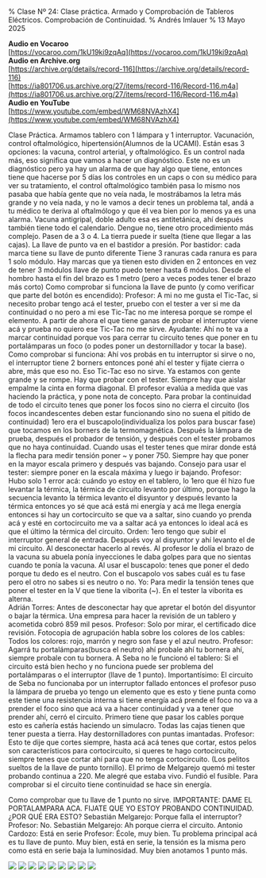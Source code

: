 % Clase Nº 24: Clase práctica. Armado y Comprobación de Tableros Eléctricos. Comprobación de Continuidad. 
% Andrés Imlauer
% 13 Mayo 2025

**Audio en Vocaroo**       
[https://vocaroo.com/1kU19ki9zqAq](https://vocaroo.com/1kU19ki9zqAq)   
**Audio en Archive.org**       
[https://archive.org/details/record-116](https://archive.org/details/record-116)   
[https://ia801706.us.archive.org/27/items/record-116/Record-116.m4a](https://ia801706.us.archive.org/27/items/record-116/Record-116.m4a)   
**Audio en YouTube**       
[https://www.youtube.com/embed/WM68NVAzhX4](https://www.youtube.com/embed/WM68NVAzhX4)   
    

Clase Práctica. Armamos tablero con 1 lámpara y 1 interruptor. Vacunación, control oftalmológico, hipertensión(Alumnos de la UCAMI).  Están esas 3 opciones: la vacuna, control arterial, y oftalmológico.  Es un control nada más, eso significa que vamos a hacer un diagnóstico. Este no es un diagnóstico pero
ya hay un alarma de que hay algo que tiene, entonces tiene que hacerse por 5 días los controles en un caps o con su médico para ver su tratamiento, el control oftalmológico también pasa lo mismo nos pasaba que había gente que no veía nada, le mostrábamos la letra más grande y no veía nada, y no le vamos a decir tenes un problema tal, andá a tu médico te deriva al oftalmólogo y que él vea bien por lo menos ya es una alarma.  Vacuna antigripal, doble adulto esa es antitetánica, ahí después también tiene todo el calendario.  Dengue no, tiene otro procedimiento más complejo.  Pasen de a 3 o 4.  La tierra puede ir suelta (tiene que llegar a las cajas).  La llave de punto va en el bastidor a presión.  Por bastidor: cada marca tiene su llave de punto diferente Tiene 3 ranuras cada ranura es para 1 solo módulo.  Hay marcas que ya tienen esto dividen en 2 entonces en vez de tener 3 módulos llave de punto puedo tener hasta 6 módulos.  Desde el hombro hasta el fin del brazo es 1 metro (pero a veces podes tener el brazo más corto) Como comprobar si funciona la llave de punto (y como verificar que parte del botón es encendido): Profesor: A mi no me gusta el Tic-Tac, si necesito probar tengo acá el tester, pruebo con el tester a ver si me da continuidad o no pero a mi ese Tic-Tac no me interesa porque se rompe el elemento. A partir de ahora el que tiene ganas de probar el interruptor viene acá y prueba no quiero ese Tic-Tac no me sirve.  Ayudante: Ahí no te va a marcar continuidad porque vos para cerrar tu circuito tenes que poner en tu portalámparas un foco (o podes poner un destornillador y tocar la base).  Como comprobar si funciona: Ahí vos probás en tu interruptor si sirve o no, el interruptor tiene 2 borners entonces poné ahí el tester y fijate cierra o abre, más que eso no. Eso Tic-Tac eso no sirve. Ya estamos con gente grande y se rompe. Hay que probar con el tester.  Siempre hay que aislar empalme la cinta en forma diagonal.  El profesor evalúa a medida que vas haciendo la práctica, y pone nota de concepto.  Para probar la continuidad de todo el circuito tenes que poner los focos sino no cierra el circuito (los focos incandescentes deben estar funcionando sino no suena el pitido de continuidad) 1ero era el buscapolo(individualiza los polos para buscar fase) que tocamos en los borners de la termomagnética. Después la lámpara de prueba, después
el probador de tensión, y después con el tester probamos que no haya continuidad. Cuando usas el tester tenes que mirar donde está la flecha para medir tensión poner ~ y
poner 750. Siempre hay que poner en la mayor escala primero y después vas bajando.  Consejo para usar el tester: siempre poner en la escala máxima y luego ir bajando.  Profesor: Hubo solo 1 error acá: cuándo yo estoy en el tablero, lo 1ero que él hizo fue levantar la térmica, la térmica de circuito levanto por último, porque hago la secuencia levanto la térmica levanto el disyuntor y después levanto la térmica entonces yo sé que acá está mi energía y acá me llega energía entonces si hay un cortocircuito se que va a saltar, sino cuando yo prenda acá y esté en cortocircuito me va a saltar acá ya entonces lo ideal acá es que el último la térmica del circuito.  Orden: 1ero tengo que subir el interruptor general de entrada.  Después voy al disyuntor y ahí levanto el de mi circuito. Al desconectar hacerlo al revés. Al profesor le dolía el brazo de la vacuna su abuela ponía inyecciones le daba golpes para que no sientas cuando te ponía la vacuna.  Al usar el buscapolo: tenes que poner el dedo porque tu dedo es el neutro.  Con el buscapolo vos sabes cuál es tu fase pero el otro no sabes si es neutro o no.  Yo: Para medir la tensión tenes que poner el tester en la V que tiene la viborita (~). En el tester la viborita es alterna.  
Adrián Torres: Antes de desconectar hay que apretar el botón del disyuntor o bajar la térmica.
Una empresa para hacer la revisión de un tablero y acometida cobró 859 mil pesos.
Profesor: Solo por mirar, el certificado dice revisión.
Fotocopia de agrupación habla sobre los colores de los cables: Todos los colores: rojo, marrón y negro son fase y el azul neutro.
Profesor: Agarrá tu portalámparas(busca el neutro) ahí probale ahí tu bornera ahí, siempre probale con tu bornera.
A Seba no le funcionó el tablero: Si el circuito está bien hecho y no funciona puede ser problema del portalámparas o el interruptor (llave de 1 punto).
Importantísimo: El circuito de Seba no funcionaba por un interruptor fallado entonces el profesor puso la lámpara de prueba yo tengo un elemento que es esto y tiene punta como este tiene una resistencia interna si tiene energía acá prende el foco no va a prender el foco sino que acá va a hacer continuidad y va a tener que prender ahí, cerró el circuito.
Primero tiene que pasar los cables porque esto es cañería estás haciendo un simulacro.
Todas las cajas tienen que tener puesta a tierra.
Hay destornilladores con puntas imantadas.
Profesor: Esto te dije que cortes siempre, hasta acá acá tenes que cortar, estos pelos son característicos para cortocircuito, si queres te hago cortocircuito, siempre tenes que cortar ahí para que no tenga cortocircuito. (Los pelitos sueltos de la llave de punto tornillo).
El primo de Melgarejo quemó mi tester probando continua a 220. Me alegré que estaba vivo. Fundió el fusible.
Para comprobar si el circuito tiene continuidad se hace sin energía.

Como comprobar que tu llave de 1 punto no sirve.
IMPORTANTE: DAME EL PORTALAMPARA ACA. FIJATE QUE YO ESTOY PROBANDO CONTINUIDAD.
¿POR QUÉ ERA ESTO?
Sebastián Melgarejo: Porque falla el interruptor?
Profesor: No.
Sebastián Melgarejo: Ah porque cierra el circuito.
Antonio Cardozo: Está en serie
Profesor: École, muy bien. Tu problema principal acá es tu llave de punto.
Muy bien, está en serie, la tensión es la misma pero como está en serie baja la luminosidad. Muy bien anotamos 1 punto más.


![](https://blogger.googleusercontent.com/img/b/R29vZ2xl/AVvXsEgS5G2yZj1nnpafTdYAOA3ECcRbDrAoa7nVMtA6Yv43_7bNRsAI8NQRw0nBFYHnRgqI8tBFQFwAjFELbuDte-Fe7EYAOjVzZIOwtR_u-YfcRi71VMTEhxI0l9aRVg2Bqb9TGzNhyv-WXjQY_Xh8vxZwbHw7KqPbKxI818Vqb7ODa-k4k3xlTh0baloJqQ0/s4160/IMG_20250512_202932386.jpg)
![](https://blogger.googleusercontent.com/img/b/R29vZ2xl/AVvXsEhcPSId_IOMci3xL-NrrPoIUeUfXyNSUs39cY5_JFscUEKRF1_k7o4np_Sz76fZhWJBIKRBlf3poy8JtGn6XBnmfy4Jlnt9Fcr6Nob9lVIdJU0WxPsoRXKeOn4i-K7JYV03_x1h21430CvV3eKXcywFJCbHpR5FJC3lx3_zAMaBJ3ymVG_5mIygnKR2XSs/s4160/IMG_20250512_202925091.jpg)
![](https://blogger.googleusercontent.com/img/b/R29vZ2xl/AVvXsEiCtcm5pwmT5ibODyfMn5e1EEClA6LS_vRxWzLVaqM1rcK0H-wOgng9H1XqpUKZYkC1LpXQiTSQdk4H2QcNtCR71T7qp3qsulVO8yhuonH8tfPfEujaVPv1nCiSsbrj7qZ6VvR4K2AWUBnwVRRt-78fpzON6I8PmWFMmJz0boMfi1Tkks0XBbidK1nDmG4/s4160/IMG-20250512-WA0008.jpg)
![](https://blogger.googleusercontent.com/img/b/R29vZ2xl/AVvXsEhYuA4G0pjuTS7vVoX3akjQiNXp8mJROamfOD9df3_YNc22fPAaU7ZVLRT4mL7Wqdb4Hupy-qKdBbYMo7DuHek12Z2oo0oznI5F744rMqgr9sOtKP6VxEYK1gsEQNZlRe_PgWnPelNgPsEamE_qpzZQaHdU66KfQPQCDZ6Nglvi3JaV5xkKJmdeuyDj2HA/s4160/IMG-20250512-WA0007.jpg)
![](https://blogger.googleusercontent.com/img/b/R29vZ2xl/AVvXsEjc-iSQ4WYb1DV-H8odHlcAETJrxYk-UygGv91HkTedZnVJ9EhAEJCPZIxLYXEErXblZK5EyH4FvcT25eZp3zFJtGB-8zyJa8YAaVod_ZHpVKfUQXu5-KnJf6vAfQVfXJcOD0LXr4QxSjx_3GkVjwlo9JXp76UESo4LgTHpkSVylqaAjeUM_TRHPjKgVA0/s4160/IMG-20250512-WA0006.jpg)
![](https://blogger.googleusercontent.com/img/b/R29vZ2xl/AVvXsEiDGe8TQhryY5g-0RJqTCkQunD-NGpsREoKQv4fGy7d5r0LJSPVbox19bVj1fsOUKvk4CVCpnG0CWiGIFq3ORUHbf8kh9kRv30kVzG3eJKv1_UdIqnjchCsIKVWXjPNMyVIMSjJ4-BzLocpoWTckirpVUuL1jUuJHlIvkj2a2G-xF8aU5MUwijdEBOsLRs/s4160/IMG-20250512-WA0005.jpg)
![](https://blogger.googleusercontent.com/img/b/R29vZ2xl/AVvXsEiS3jbdIswf9PTtOCBETFHfy4d1_87sIPV28Qv-NFHiQHFsC0g2g4VPAMtWQiyfevZoi075oGfjM6LBZ49TmA5JRkYG2NwesLGv3Wr0PiGlLK_i8B5iO1b5i9DvQfuK54Y8lkN1THPLUbz5lrge-KsR67DoXrMvo-ZdJwNmmsU-KaTWRDr2Hhk52mZse0k/s4160/IMG-20250512-WA0004.jpg)
![](https://blogger.googleusercontent.com/img/b/R29vZ2xl/AVvXsEgyjtvRLb5ekKLLbka1zaJWL02200BFV6I3Z7fl5KWNHB-kx5r__iyPRn7jxU6NEMa9fegWfB6INaKxBPq_uYvZgsYpllVDY-i4b7Aan1vIlEX6pmflBP33dYTwWaqxAKEoEfHWlzWAbVs5xs1ML9XjhmC-PhI8xFK57mjceJGOTtIQPr-wti0x784USt8/s4160/IMG-20250512-WA0003.jpg)
![](https://blogger.googleusercontent.com/img/b/R29vZ2xl/AVvXsEi4-vXa14L7n4LQKolCWSdvnHqeMDZhfdqwlPsUKDm2-zjuQ9KV_o51Hpj_G_zGDN4FB3wNrrkSJsVhMOzZB7_SAc4q7OsW4XGx_fLyPdcnnfbsb9MlANpalV-CQlrw8mK_nvE2yraqIDoliMkWGqrMURltTCq9sSeqDH-WimXKu5sW3MFDQFtn3z0p-eg/s4160/IMG-20250512-WA0002.jpg)

